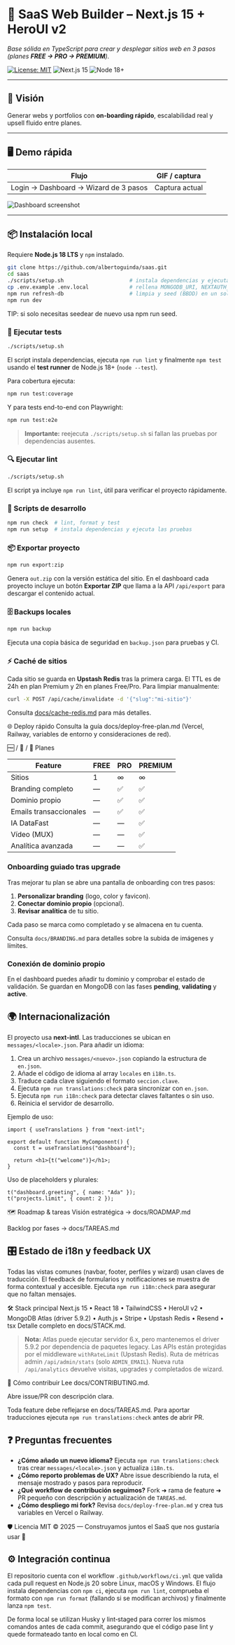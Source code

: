 # 🧱 SaaS Web Builder – Next.js 15 + HeroUI v2

_Base sólida en TypeScript para crear y desplegar sitios web en 3 pasos (planes **FREE → PRO → PREMIUM**)._

[![License: MIT](https://img.shields.io/badge/license-MIT-blue.svg)](LICENSE)
![Next.js 15](https://img.shields.io/badge/Next.js-15-black)
![Node 18+](https://img.shields.io/badge/Node-18%2B-green)

---

## 🚀 Visión

Generar webs y portfolios con **on-boarding rápido**, escalabilidad real y upsell fluido entre planes.

---

## 🖥️ Demo rápida

| Flujo                                 | GIF / captura  |
| ------------------------------------- | -------------- |
| Login → Dashboard → Wizard de 3 pasos | Captura actual |

![Dashboard screenshot](public/dashboard.png)

---

## 📦 Instalación local

Requiere **Node.js 18 LTS** y `npm` instalado.

```bash
git clone https://github.com/albertoguinda/saas.git
cd saas
./scripts/setup.sh                     # instala dependencias y ejecuta lint y tests
cp .env.example .env.local             # rellena MONGODB_URI, NEXTAUTH_*, STRIPE_SECRET_KEY, UPSTASH_REDIS_REST_URL y UPSTASH_REDIS_REST_TOKEN
npm run refresh-db                     # limpia y seed (BBDD) en un solo paso
npm run dev
```

TIP: si solo necesitas seedear de nuevo usa npm run seed.

### 🧪 Ejecutar tests

```bash
./scripts/setup.sh
```

El script instala dependencias, ejecuta `npm run lint` y finalmente `npm test` usando el **test runner** de Node.js 18+ (`node --test`).

Para cobertura ejecuta:

```bash
npm run test:coverage
```

Y para tests end-to-end con Playwright:

```bash
npm run test:e2e
```

> **Importante:** reejecuta `./scripts/setup.sh` si fallan las pruebas por dependencias ausentes.

### 🔍 Ejecutar lint

```bash
./scripts/setup.sh
```

El script ya incluye `npm run lint`, útil para verificar el proyecto rápidamente.

### 🚀 Scripts de desarrollo

```bash
npm run check  # lint, format y test
npm run setup  # instala dependencias y ejecuta las pruebas
```

### 📦 Exportar proyecto

```bash
npm run export:zip
```

Genera `out.zip` con la versión estática del sitio. En el dashboard cada
proyecto incluye un botón **Exportar ZIP** que llama a la API `/api/export` para
descargar el contenido actual.

### 🗄️ Backups locales

```bash
npm run backup
```

Ejecuta una copia básica de seguridad en `backup.json` para pruebas y CI.

### ⚡ Caché de sitios

Cada sitio se guarda en **Upstash Redis** tras la primera carga. El TTL es de
24h en plan Premium y 2h en planes Free/Pro. Para limpiar manualmente:

```bash
curl -X POST /api/cache/invalidate -d '{"slug":"mi-sitio"}'
```

Consulta [docs/cache-redis.md](docs/cache-redis.md) para más detalles.

🌐 Deploy rápido
Consulta la guía docs/deploy-free-plan.md
(Vercel, Railway, variables de entorno y consideraciones de red).

🆓 / 💼 / 👑 Planes

| Feature                | FREE | PRO | PREMIUM |
| ---------------------- | ---- | --- | ------- |
| Sitios                 | 1    | ∞   | ∞       |
| Branding completo      | —    | ✅  | ✅      |
| Dominio propio         | —    | ✅  | ✅      |
| Emails transaccionales | —    | ✅  | ✅      |
| IA DataFast            | —    | —   | ✅      |
| Vídeo (MUX)            | —    | —   | ✅      |
| Analítica avanzada     | —    | —   | ✅      |

### Onboarding guiado tras upgrade

Tras mejorar tu plan se abre una pantalla de onboarding con tres pasos:

1. **Personalizar branding** (logo, color y favicon).
2. **Conectar dominio propio** (opcional).
3. **Revisar analítica** de tu sitio.

Cada paso se marca como completado y se almacena en tu cuenta.

Consulta `docs/BRANDING.md` para detalles sobre la subida de imágenes y límites.

### Conexión de dominio propio

En el dashboard puedes añadir tu dominio y comprobar el estado de validación.
Se guardan en MongoDB con las fases **pending**, **validating** y **active**.

## 🌍 Internacionalización

El proyecto usa **next-intl**. Las traducciones se ubican en `messages/<locale>.json`.
Para añadir un idioma:

1. Crea un archivo `messages/<nuevo>.json` copiando la estructura de `en.json`.
2. Añade el código de idioma al array `locales` en `i18n.ts`.
3. Traduce cada clave siguiendo el formato `seccion.clave`.
4. Ejecuta `npm run translations:check` para sincronizar con `en.json`.
5. Ejecuta `npm run i18n:check` para detectar claves faltantes o sin uso.
6. Reinicia el servidor de desarrollo.

Ejemplo de uso:

```tsx
import { useTranslations } from "next-intl";

export default function MyComponent() {
  const t = useTranslations("dashboard");

  return <h1>{t("welcome")}</h1>;
}
```

Uso de placeholders y plurales:

```tsx
t("dashboard.greeting", { name: "Ada" });
t("projects.limit", { count: 2 });
```

🗺️ Roadmap & tareas
Visión estratégica → docs/ROADMAP.md

Backlog por fases → docs/TAREAS.md

## 🎛️ Estado de i18n y feedback UX

Todas las vistas comunes (navbar, footer, perfiles y wizard) usan claves de traducción.
El feedback de formularios y notificaciones se muestra de forma contextual y accesible.
Ejecuta `npm run i18n:check` para asegurar que no faltan mensajes.

🛠 Stack principal
Next.js 15 • React 18 • TailwindCSS • HeroUI v2 • MongoDB Atlas (driver 5.9.2) • Auth.js • Stripe • Upstash Redis • Resend • tsx
Detalle completo en docs/STACK.md.

> **Nota:** Atlas puede ejecutar servidor 6.x, pero mantenemos el driver 5.9.2 por dependencia de paquetes legacy.
> Las APIs están protegidas por el middleware `withRateLimit` (Upstash Redis).
> Ruta de métricas admin `/api/admin/stats` (solo `ADMIN_EMAIL`).
> Nueva ruta `/api/analytics` devuelve visitas, upgrades y completados de wizard.

🤝 Cómo contribuir
Lee docs/CONTRIBUTING.md.

Abre issue/PR con descripción clara.

Toda feature debe reflejarse en docs/TAREAS.md.
Para aportar traducciones ejecuta `npm run translations:check` antes de abrir PR.

## ❓ Preguntas frecuentes

- **¿Cómo añado un nuevo idioma?** Ejecuta `npm run translations:check` tras crear `messages/<locale>.json` y actualiza `i18n.ts`.
- **¿Cómo reporto problemas de UX?** Abre issue describiendo la ruta, el mensaje mostrado y pasos para reproducir.
- **¿Qué workflow de contribución seguimos?** Fork ➜ rama de feature ➜ PR pequeño con descripción y actualización de `TAREAS.md`.
- **¿Cómo despliego mi fork?** Revisa `docs/deploy-free-plan.md` y crea tus variables en Vercel o Railway.

🛡️ Licencia
MIT © 2025 — Construyamos juntos el SaaS que nos gustaría usar 🚀

## ⚙️ Integración continua

El repositorio cuenta con el workflow `.github/workflows/ci.yml` que valida cada pull request en Node.js 20 sobre Linux, macOS y Windows. El flujo instala dependencias con `npm ci`, ejecuta `npm run lint`, comprueba el formato con `npm run format` (fallando si se modifican archivos) y finalmente lanza `npm test`.

De forma local se utilizan Husky y lint‑staged para correr los mismos comandos antes de cada commit, asegurando que el código pase lint y quede formateado tanto en local como en CI.
